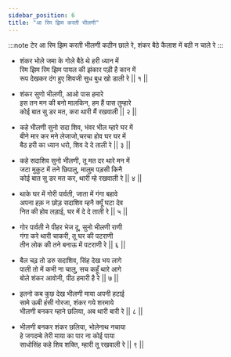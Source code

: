 ```yaml
---
sidebar_position: 6
title: "आ रिम झिम करती भीलणी"
---
```


:::note टेर
आ रिम झिम करती भीलणी कठीन छाले रे,
शंकर बैठे कैलाश में बठी न चाले रे
:::

- शंकर भोले जमा के गोले बैठे थे हरी ध्यान में <br/>
  रिम झिम रिम झिम पायल की झंकार पड़ी है कान में <br/>
  रूप देखकर दंग हुए शिवजी सुध बुध खो डाली रे || १ ||

- शंकर सुणो भीलणी, आओ पास हमारे <br/>
  इस तन मन की बनो मालकिन, हम हैं पास तुम्हारे <br/>
  कोई बात सु डर मत, करा थारी मैं रखवाली || २ ||

- कहे भीलणी सुनो सदा शिव, भंवर भील म्हारे घर में <br/>
  बीने मार कर मने लेजाजो,चरचा होव घर घर में <br/>
  बैठ हरी का ध्यान धरो, शिव दे दे ताली रे || ३ ||

- कहे सदाशिव सुनो भीलणी, तू मत दर थारे मन में <br/>
  जटा मुकुट में तने छिपालु, मालुम पड़सी किनै <br/>
  कोई बात सु डर मत कर, थारी म्हे रखवाली रे || ४ ||

- थाके घर में गोरी पार्वती, जाता में गंगा बहावे <br/>
  अपना हक़ न छोड़ सदाशिव म्हनै क्यूँ घटा देव <br/>
  नित की होव लड़ाई, घर में दे दे ताली रे || ५ ||

- गोर पार्वती ने पीहर भेज दू, सुनो भीलणी राणी <br/>
  गंगा करे थारी चाकरी, तू घर की पटराणी <br/>
  तीन लोक की तने बनाऊ में पटराणी रे || ६ ||

- बैल चढ़ तो डरु सदाशिव, सिंह देख भय लागे <br/>
  पाली तो में कभी ना चालु, सच कहूँ थारे आगे <br/>
  बोले शंकर आवोनी, पीठ हमारी है रे || ७ ||

- इतनो कब कुछ देख भीलणी माया अपनी हटाई <br/>
  सामे ऊबी हंसी गोरजा, शंकर गये शरमाये <br/>
  भीलणी बनकर म्हाने छलिया, अब थारी बारी रे || ८ ||

- भीलणी बनकर शंकर छलिया, भोलेनाथ नचाया <br/>
  हे जगदम्बे तेरी माया का पार ना कोई पाया <br/>
  साधोसिंह कहे शिव शक्ति, म्हारी तू रखवाली रे || ९ ||
